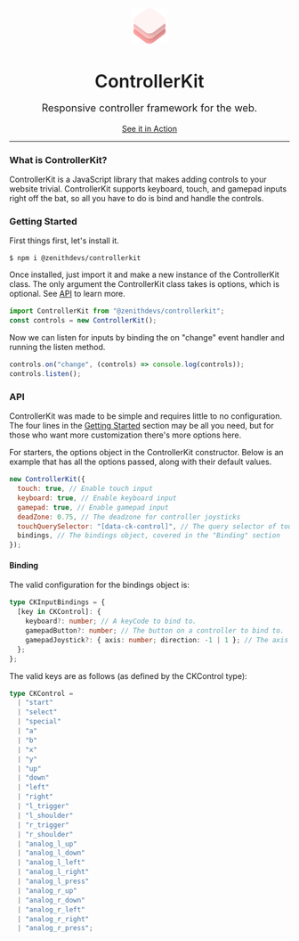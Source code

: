 <p align="center">
	<img src="docs/logo.png" alt="ControllerKit" width="64">
	<br>
	<h3 align="center" style="font-size: 32px; font-weight: 600; margin-bottom: 0px;">ControllerKit</h3>
	<p align="center" style="font-size: 18px;">Responsive controller framework for the web.</p>
	<p align="center">
	<a href="https://zenithdevs.github.io/ControllerKit/demo/">See it in Action</a>
	</p>
	<hr>
</p>
        
### What is ControllerKit?
<p>ControllerKit is a JavaScript library that makes adding controls to your website trivial. ControllerKit supports keyboard, touch, and gamepad inputs right off the bat, so all you have to do is bind and handle the controls.</p>
		
### Getting Started
First things first, let's install it.

```shell
$ npm i @zenithdevs/controllerkit
```

Once installed, just import it and make a new instance of the ControllerKit class. The only argument the ControllerKit class takes is options, which is optional. See [API](#api) to learn more.

```js
import ControllerKit from "@zenithdevs/controllerkit";
const controls = new ControllerKit();
```

Now we can listen for inputs by binding the on "change" event handler and running the listen method.

```js
controls.on("change", (controls) => console.log(controls));
controls.listen();
```

### API

ControllerKit was made to be simple and requires little to no configuration. The four lines in the [Getting Started](#getting-started) section may be all you need, but for those who want more customization there's more options here.

For starters, the options object in the ControllerKit constructor. Below is an example that has all the options passed, along with their default values.

```js
new ControllerKit({
  touch: true, // Enable touch input
  keyboard: true, // Enable keyboard input
  gamepad: true, // Enable gamepad input
  deadZone: 0.75, // The deadzone for controller joysticks
  touchQuerySelector: "[data-ck-control]", // The query selector of touch button elements
  bindings, // The bindings object, covered in the "Binding" section
});
```

#### Binding

The valid configuration for the bindings object is:

```ts
type CKInputBindings = {
  [key in CKControl]: {
    keyboard?: number; // A keyCode to bind to.
    gamepadButton?: number; // The button on a controller to bind to.
    gamepadJoystick?: { axis: number; direction: -1 | 1 }; // The axis to bind to as well as the direction (positve 1 or negative 1).
  };
};
```

The valid keys are as follows (as defined by the CKControl type):

```ts
type CKControl =
  | "start"
  | "select"
  | "special"
  | "a"
  | "b"
  | "x"
  | "y"
  | "up"
  | "down"
  | "left"
  | "right"
  | "l_trigger"
  | "l_shoulder"
  | "r_trigger"
  | "r_shoulder"
  | "analog_l_up"
  | "analog_l_down"
  | "analog_l_left"
  | "analog_l_right"
  | "analog_l_press"
  | "analog_r_up"
  | "analog_r_down"
  | "analog_r_left"
  | "analog_r_right"
  | "analog_r_press";
```
